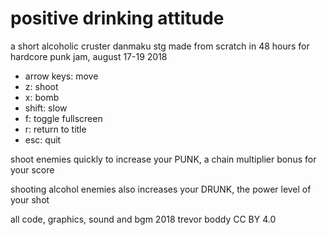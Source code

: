 # positive drinking attitude
a short alcoholic cruster danmaku stg made from scratch in 48 hours for hardcore punk jam, august 17-19 2018

* arrow keys: move
* z: shoot
* x: bomb
* shift: slow
* f: toggle fullscreen
* r: return to title
* esc: quit

shoot enemies quickly to increase your PUNK, a chain multiplier bonus for your score

shooting alcohol enemies also increases your DRUNK, the power level of your shot

all code, graphics, sound and bgm 2018 trevor boddy CC BY 4.0
